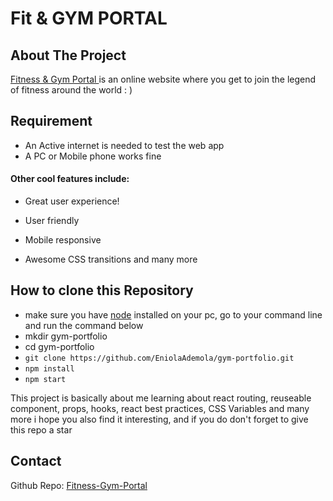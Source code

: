 # Fit & GYM PORTAL


## About The Project
[Fitness & Gym Portal ](https://gauravgymportal.netlify.app/) is an online website where you get to join the legend of fitness around the world : )


## Requirement

* An Active internet is needed to test the web app
* A PC or Mobile phone works fine






#### Other cool features include:
- Great user experience!
* User friendly
- Mobile responsive
* Awesome CSS transitions and many more

## How to clone this Repository
- make sure you have [node](https://nodejs.org/en/download/) installed on your pc, go to your command line and run the command below
- mkdir gym-portfolio
- cd gym-portfolio
- `git clone https://github.com/EniolaAdemola/gym-portfolio.git `
- `npm install `
- `npm start `


This project is basically about me learning about react routing, reuseable component, props, hooks, react best practices, CSS Variables and many more i hope you also find it interesting, and if you do don't forget to give this repo a star



<!-- CONTACT -->
## Contact


Github Repo: [Fitness-Gym-Portal
](https://github.com/codinggaurav7/Fitness-Gym-Portal)

